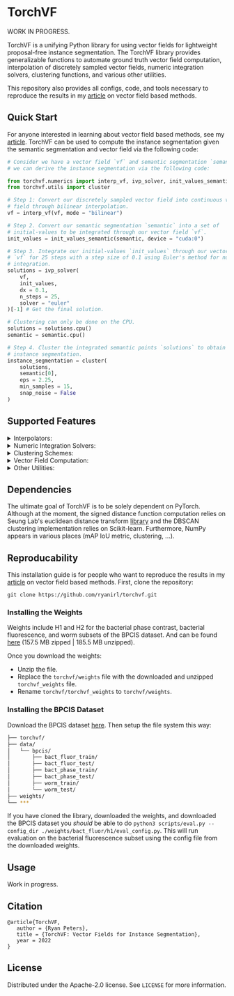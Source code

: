 # TorchVF

WORK IN PROGRESS.

TorchVF is a unifying Python library for using vector fields for lightweight 
proposal-free instance segmentation. The TorchVF library provides generalizable
functions to automate ground truth vector field computation, interpolation of
discretely sampled vector fields, numeric integration solvers, clustering
functions, and various other utilities. 

This repository also provides all configs, code, and tools necessary to
reproduce the results in my
[article](https://github.com/ryanirl/torchvf/blob/main/article/first_draft.pdf)
on vector field based methods.

## Quick Start

For anyone interested in learning about vector field based methods, see my
[article](https://github.com/ryanirl/torchvf/blob/main/article/first_draft.pdf).
TorchVF can be used to compute the instance segmentation given the semantic
segmentation and vector field via the following code: 

```Python
# Consider we have a vector field `vf` and semantic segmentation `semantic`, 
# we can derive the instance segmentation via the following code: 

from torchvf.numerics import interp_vf, ivp_solver, init_values_semantic
from torchvf.utils import cluster

# Step 1: Convert our discretely sampled vector field into continuous vector
# field through bilinear interpolation. 
vf = interp_vf(vf, mode = "bilinear")

# Step 2. Convert our semantic segmentation `semantic` into a set of
# initial-values to be integrated through our vector field `vf`.
init_values = init_values_semantic(semantic, device = "cuda:0")

# Step 3. Integrate our initial-values `init_values` through our vector field
# `vf` for 25 steps with a step size of 0.1 using Euler's method for numeric 
# integration. 
solutions = ivp_solver(
    vf, 
    init_values, 
    dx = 0.1,
    n_steps = 25,
    solver = "euler"
)[-1] # Get the final solution. 

# Clustering can only be done on the CPU. 
solutions = solutions.cpu()
semantic = semantic.cpu()

# Step 4. Cluster the integrated semantic points `solutions` to obtain the
# instance segmentation. 
instance_segmentation = cluster(
    solutions, 
    semantic[0], 
    eps = 2.25,
    min_samples = 15,
    snap_noise = False
)

```

## Supported Features

<details>
   <summary>Interpolators:</summary>

</br>

| Interpolator             | Implemented          |
| ------------------------ | -------------------- |
| Nearest Neighbor         | :white_check_mark:   |
| Nearest Neighbor Batched | :white_check_square: |
| Bilinear                 | :white_check_mark:   |
| Bilinear Batched         | :white_check_mark:   |

</details>

<details>
   <summary>Numeric Integration Solvers:</summary>

</br>

| Interpolator            | Implemented          |
| ----------------------- | -------------------- |
| Euler's Method          | :white_check_mark:   |
| Midpoint Method         | :white_check_mark:   |
| Runge Kutta (4th Order) | :white_check_mark:   |
| Adaptive Dormand Prince | :white_check_square: |

</details>

<details>
   <summary>Clustering Schemes:</summary>

</br>

| Interpolator            | Implemented          |
| ----------------------- | -------------------- |
| DBSCAN (Scikit-learn)   | :white_check_mark:   |
| DCSCAN (PyTorch)        | :white_check_square: |
| ...?                    | :white_check_square: | 

</details>

<details>
   <summary>Vector Field Computation:</summary>

</br>

| Interpolator           | Implemented          |
| ---------------------- | -------------------- |
| Truncated SDF + Kernel | :white_check_mark:   |
| Affinity Derived       | :white_check_mark:   |
| Omnipose               | :white_check_square: |
| Centroid Based         | :white_check_square: | 

</details>

<details>
   <summary>Other Utilities:</summary>

 - Tiler wrapper for models. 
 - Semantic -> euclidean conversion.
 - The IVP vector field loss function. 
 - Tversky and Dice semantic loss functions. 
 - Training and evalution scripts. 
 - Various pretrained models on the BPCIS dataset.  
 - Modeling for the presented H1 and H2 models. 
 - mAP IoU, F1, IoU metrics. 

</details>

## Dependencies

The ultimate goal of TorchVF is to be solely dependent on PyTorch. Although at
the moment, the signed distance function computation relies on Seung Lab's
euclidean distance transform [library](https://github.com/seung-lab/euclidean-distance-transform-3d)
and the DBSCAN clustering implementation relies on Scikit-learn.  Furthermore,
NumPy appears in various places (mAP IoU metric, clustering, ...).

## Reproducability

This installation guide is for people who want to reproduce the results in my
[article](https://github.com/ryanirl/torchvf/blob/main/article/first_draft.pdf)
on vector field based methods. First, clone the repository:

```
git clone https://github.com/ryanirl/torchvf.git
```

### Installing the Weights

Weights include H1 and H2 for the bacterial phase contrast, bacterial
fluorescence, and worm subsets of the BPCIS dataset. And can be found
[here](https://drive.google.com/drive/folders/14fvNNZkr4ewuy0-Q2mwjCX-fbMVS7X90?usp=sharing)
(157.5 MB zipped | 185.5 MB unzipped). 

Once you download the weights:
 - Unzip the file.
 - Replace the `torchvf/weights` file with the downloaded and unzipped `torchvf_weights` file. 
 - Rename `torchvf/torchvf_weights` to `torchvf/weights`.

### Installing the BPCIS Dataset

Download the BPCIS dataset [here](http://www.cellpose.org/dataset_omnipose).
Then setup the file system this way:

```bash
├── torchvf/
├── data/
│   └── bpcis/
│       ├── bact_fluor_train/
│       ├── bact_fluor_test/
│       ├── bact_phase_train/
│       ├── bact_phase_test/
│       ├── worm_train/
│       └── worm_test/
├── weights/
└── ***
```

If you have cloned the library, downloaded the weights, and downloaded the
BPCIS dataset you *should* be able to do 
`python3 scripts/eval.py --config_dir ./weights/bact_fluor/h1/eval_config.py`.
This will run evaluation on the bacterial fluorescence subset using the config
file from the downloaded weights. 

## Usage

Work in progress.

## Citation

```
@article{TorchVF,
   author = {Ryan Peters},
   title = {TorchVF: Vector Fields for Instance Segmentation},
   year = 2022
}
```

## License

Distributed under the Apache-2.0 license. See `LICENSE` for more information.





